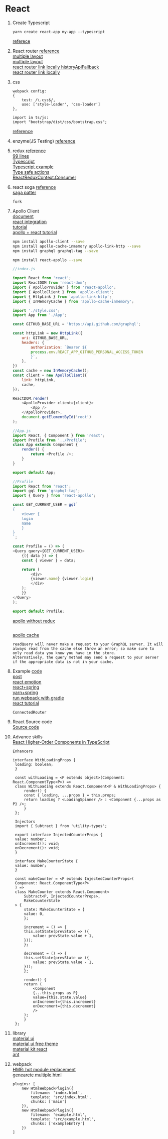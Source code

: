 # React

1. Create Typescript

    ```shell
    yarn create react-app my-app --typescript
    ```

    [referece](https://facebook.github.io/create-react-app/docs/adding-typescript)  

1. React router
    [reference](https://github.com/ReactTraining/react-router)  
    [multiple layout](https://gist.github.com/avinmathew/e82fe7e757b20cb337d5219e0ab8dc2c)  
    [multiple layout](http://www.uxshaper.com/different-layouts-with-react-router/)  
    [react router link locally historyApiFallback](https://tylermcginnis.com/react-router-cannot-get-url-refresh/)  
    [react router link locally  ](https://stackoverflow.com/questions/27928372/react-router-urls-dont-work-when-refreshing-or-writing-manually)  

1. css

    ```detail:
    webpack config:
    {
        test: /\.css$/,
        use: ['style-loader', 'css-loader']
    },

    import in ts/js:
    import "bootstrap/dist/css/bootstrap.css";
    ```

    [reference](https://medium.com/@marcelwopperer/how-to-use-bootstrap-in-your-react-app-using-css-modules-73fbc52de081)  

1. enzyme(JS Testing)
   [reference](https://airbnb.io/enzyme/)  

1. redux
    [reference](https://react-redux.js.org/introduction/basic-tutorial)  
    [99 lines](https://gist.github.com/gaearon/ffd88b0e4f00b22c3159)  
    [Typescript](https://redux.js.org/recipes/usage-with-typescript)  
    [Typescript example](https://github.com/piotrwitek/react-redux-typescript-guide)  
    [Type safe actions](https://github.com/piotrwitek/typesafe-actions)  
    [ReactReduxContext.Consumer](https://react-redux.js.org/using-react-redux/accessing-store)  

1. react soga
    [reference](https://flaviocopes.com/redux-saga/)  
    [saga patter](https://medium.freecodecamp.org/redux-saga-common-patterns-48437892e11c)  

    ```api
    fork
    ```

1. Apollo Client  
    [document](https://github.com/apollographql/apollo-client)  
    [react integration](https://www.apollographql.com/docs/react/)  
    [tutorial](https://www.robinwieruch.de/graphql-apollo-client-tutorial/)  
    [apollo + react tutorial](https://www.robinwieruch.de/react-graphql-apollo-tutorial/)  

    ```sh
    npm install apollo-client --save
    npm install apollo-cache-inmemory apollo-link-http --save
    npm install graphql graphql-tag --save

    npm install react-apollo --save
	```

	```javascript
    //index.js

    import React from 'react';
    import ReactDOM from 'react-dom';
    import { ApolloProvider } from 'react-apollo';
    import { ApolloClient } from 'apollo-client';
    import { HttpLink } from 'apollo-link-http';
    import { InMemoryCache } from 'apollo-cache-inmemory';

    import './style.css';
    import App from './App';

    const GITHUB_BASE_URL = 'https://api.github.com/graphql';

    const httpLink = new HttpLink({
        uri: GITHUB_BASE_URL,
        headers: {
            authorization: `Bearer ${
            process.env.REACT_APP_GITHUB_PERSONAL_ACCESS_TOKEN
            }`,
        },
    })
    const cache = new InMemoryCache();
    const client = new ApolloClient({
        link: httpLink,
        cache,
    });

    ReactDOM.render(
        <ApolloProvider client={client}>
            <App />
        </ApolloProvider>,
        document.getElementById('root')
    );

    //App.js
    import React, { Component } from 'react';
    import Profile from '../Profile';
    class App extends Component {
        render() {
            return <Profile />;
        }
    }

    export default App;

    //Profile
    import React from 'react';
    import gql from 'graphql-tag';
    import { Query } from 'react-apollo';

    const GET_CURRENT_USER = gql`
    {
        viewer {
        login
        name
        }
    }
    `;

    const Profile = () => (
    <Query query={GET_CURRENT_USER}>
        {({ data }) => {
        const { viewer } = data;

        return (
            <div>
            {viewer.name} {viewer.login}
            </div>
        );
        }}
    </Query>
    );

    export default Profile;
    ```

    [apollo without redux](https://medium.com/the-notice-board/life-without-redux-using-apollo-for-local-state-d32b020ff4d3)  

    ```
    ```

	[apollo cache](https://levelup.gitconnected.com/basics-of-caching-data-in-graphql-7ce9489dac15)  

	```
	readQuery will never make a request to your GraphQL server. It will always read from the cache else throw an error; so make sure to only read data you know you have in the store.
	Alternatively, the query method may send a request to your server if the appropriate data is not in your cache.
	```

1. Example
    [code](https://github.com/resir014/react-redux-typescript-example)  
    [post](https://resir014.xyz/posts/2018/07/06/redux-4-plus-typescript/)  
    [react emotion](https://github.com/emotion-js/emotion)  
    [react+spring](https://spring.io/guides/tutorials/react-and-spring-data-rest/)  
    [yarn+spring](https://medium.com/@itzgeoff/including-react-in-your-spring-boot-maven-build-ae3b8f8826e)  
    [run webpack with gradle](https://guides.gradle.org/running-webpack-with-gradle/)  
    [react tutorial](https://auth0.com/blog/react-tutorial-building-and-securing-your-first-app/)  

    ```api
    ConnectedRouter
    ```

1. React Source code  
   [Source code](https://medium.com/@ericchurchill/the-react-source-code-a-beginners-walkthrough-i-7240e86f3030) 

1. Advance skills  
   [React Higher-Order Components in TypeScript](https://medium.com/@jrwebdev/react-higher-order-component-patterns-in-typescript-42278f7590fb)  

   ```example
   Enhancers

   interface WithLoadingProps {
    loading: boolean;
    }

    const withLoading = <P extends object>(Component: React.ComponentType<P>) =>
    class WithLoading extends React.Component<P & WithLoadingProps> {
        render() {
        const { loading, ...props } = this.props;
        return loading ? <LoadingSpinner /> : <Component {...props as P} />;
        }
    };

    Injectors
    import { Subtract } from 'utility-types';

    export interface InjectedCounterProps {
    value: number;
    onIncrement(): void;
    onDecrement(): void;
    }

    interface MakeCounterState {
    value: number;
    }

    const makeCounter = <P extends InjectedCounterProps>(
    Component: React.ComponentType<P>
    ) =>
    class MakeCounter extends React.Component<
        Subtract<P, InjectedCounterProps>,
        MakeCounterState
    > {
        state: MakeCounterState = {
        value: 0,
        };

        increment = () => {
        this.setState(prevState => ({
            value: prevState.value + 1,
        }));
        };

        decrement = () => {
        this.setState(prevState => ({
            value: prevState.value - 1,
        }));
        };

        render() {
        return (
            <Component
            {...this.props as P}
            value={this.state.value}
            onIncrement={this.increment}
            onDecrement={this.decrement}
            />
        );
        }
    };
   ```

1. library  
    [material ui](https://material-ui.com/components/cards/)  
    [material ui free theme](https://demos.creative-tim.com/material-kit-react/?_ga=2.223690523.1876597192.1559035984-518466910.1559035984#/documentation/tutorial)  
    [material kit react](https://www.npmjs.com/package/material-kit-react)  
    [ant](https://pro.ant.design/docs/getting-started)  

1. webpack  
    [HMR: hot module replacement](https://medium.com/@rajaraodv/webpack-hot-module-replacement-hmr-e756a726a07)  
    [genearete multiple html](https://stackoverflow.com/questions/39798095/multiple-html-files-using-webpack)  

    ```code
    plugins: [
        new HtmlWebpackPlugin({
            filename: 'index.html',
            template: 'src/index.html',
            chunks: ['main']
        }),
        new HtmlWebpackPlugin({
            filename: 'example.html',
            template: 'src/example.html',
            chunks: ['exampleEntry']
        })
    ]
    ```
